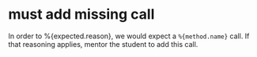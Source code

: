 # must add missing call

In order to %{expected.reason}, we would expect a `%{method.name}` call. If
that reasoning applies, mentor the student to add this call.
